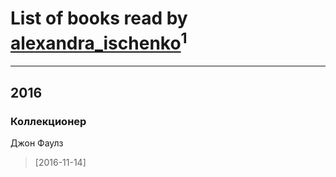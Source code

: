 # List of books read by [alexandra_ischenko](http://vk.com/id12370958)<sup>1</sup>
---

## 2016

### Коллекционер
Джон Фаулз
> [2016-11-14] 



